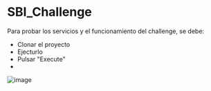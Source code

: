 # SBI_Challenge

Para probar los servicios y el funcionamiento del challenge, se debe:
- Clonar el proyecto
- Ejecturlo
- Pulsar "Execute"
-
![image](https://user-images.githubusercontent.com/56120250/133961283-580cf229-76e5-4996-a0b6-5424cc80b0b4.png)
